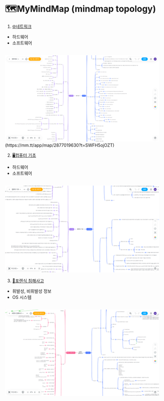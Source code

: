 # 🗺️MyMindMap (mindmap topology)

1. [🌐네트워크](https://mm.tt/app/map/2877019630?t=SWFH5ojOZT)
 - 하드웨어
 - 소프트웨어
<br>
<img src="/네트워크.png" size="50%">(https://mm.tt/app/map/2877019630?t=SWFH5ojOZT)
<br>

2. [🖥️컴퓨터 기초](https://mm.tt/app/map/2877200209?t=aYPMILUE0M)
 - 하드웨어
 - 소프트웨어
<br>
<img src="/컴퓨터 기초.png" size="50%">
<br>

3. [🔬포렌식 침해사고](https://mm.tt/app/map/2881196063?t=PozxXsffED)
 - 휘발성, 비휘발성 정보
 - OS 시스템
<br>
<img src="/포렌식 침해사고.png" size="50%">
<br>
